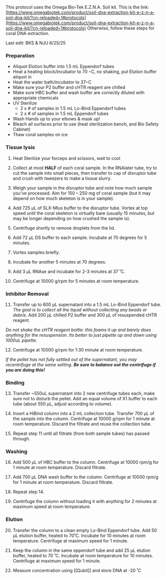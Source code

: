 This protocol uses the Omega Bio-Tek E.Z.N.A. Soil kit. This is the link:
[https://www.omegabiotek.com/product/soil-dna-extraction-kit-e-z-n-a-soil-dna-kit/?cn-reloaded=1#protocols](https://www.omegabiotek.com/product/soil-dna-extraction-kit-e-z-n-a-soil-dna-kit/?cn-reloaded=1#protocols)
Otherwise, follow these steps for coral DNA  extraction.

Last edit: BKS & NJU 6/25/25

### [](https://github.com/ThijsSt/SCTLD-metagenomes/blob/main/DNA_Extraction.md#preparation)Preparation

- Aliquot Elution buffer into 1.5 mL Eppendorf tubes
- Heat a heating block/incubator to 70 ◦C, no shaking, put Elution buffer aliquot in
- Heat the water bath/incubator to 37◦C
- Make sure your P2 buffer and cHTR reagent are chilled
- Make sure HBC buffer and wash buffer are correctly diluted with appropriate chemicals
- UV Sterilize 
	- 2 x # of samples in 1.5 mL Lo-Bind Eppendorf tubes 
	- 2 x # of samples in 1.5 mL Eppendorf tubes
- Wash Hands up to your elbows & mask up!
- Bleach all surfaces prior to use (heat sterilization bench, and Bio Safety Cabinet)
- Thaw coral samples on ice

### [](https://github.com/ThijsSt/SCTLD-metagenomes/blob/main/DNA_Extraction.md#tissue-lysis)Tissue lysis

1. Heat Sterilize your forceps and scissors, wait to cool

2. Collect at most **HALF** of each coral sample. In the RNAlater tube, try to cut the sample into small pieces, then transfer to cap of disruptor tube and crush with tweezers to make a tissue slurry.

3. Weigh your sample in the disruptor tube and note how much sample you’ve processed. Aim for 150 – 250 mg of coral sample (but it may depend on how much skeleton is in your sample).

4. Add 725 µL of SLX-Mlus buffer to the disruptor tube. Vortex at top speed until the coral skeleton is virtually bare (usually 15 minutes, but may be longer depending on how crushed the sample is).
    
5.  Centrifuge shortly to remove droplets from the lid.
    
6.  Add 72 µL DS buffer to each sample. Incubate at 70 degrees for 5 minutes.
    
7.  Vortex samples briefly.
    
8.  Incubate for another 5 minutes at 70 degrees.
    
9.  Add 3 µL RNAse and incubate for 2-3 minutes at 37 ˚C.
    
10.  Centrifuge at 10000 g/rpm for 5 minutes at room temperature.

### [](https://github.com/ThijsSt/SCTLD-metagenomes/blob/main/DNA_Extraction.md#inhibitor-removal)Inhibitor Removal

11. Transfer up to 600 µL supernatant into a 1.5 mL Lo-Bind Eppendorf tube. *The goal is to collect all the liquid without collecting any beads or debris.* Add 200 µL chilled P2 buffer and 300 µL of resuspended cHTR reagent.

_Do not shake the cHTR reagent bottle: this foams it up and barely does anything for the resuspension. Its better to just pipette up and down using 1000uL pipette._
    
12.  Centrifuge at 10000 g/rpm for 1:30 minute at room temperature.

*If the pellet has not fully settled out of the supernatant, you may recentrifuge at the same setting. **Be sure to balance out the centrifuge if you are doing this!***

### [](https://github.com/ThijsSt/SCTLD-metagenomes/blob/main/DNA_Extraction.md#binding)Binding

13.  Transfer ~550uL supernatant into 2 new centrifuge tubes each, make sure not to disturb the pellet. Add an equal volume of X1 buffer to each tube (about 550 µL, adjust according to volume).
    
14.  Insert a HiBind column into a 2 mL collection tube. Transfer 700 µL of the sample into the column. Centrifuge at 10000 g/rpm for 1 minute at room temperature. Discard the filtrate and reuse the collection tube.
    
15.  Repeat step 11 until all filtrate (from both sample tubes) has passed through.

### [](https://github.com/ThijsSt/SCTLD-metagenomes/blob/main/DNA_Extraction.md#washing)Washing

16.  Add 500 µL of HBC buffer to the column. Centrifuge at 10000 rpm/g for 1 minute at room temperature. Discard filtrate.
    
17.  Add 700 µL DNA wash buffer to the column. Centrifuge at 10000 rpm/g for 1 minute at room temperature. Discard filtrate.
    
18.  Repeat step 14.
    
19.  Centrifuge the column without loading it with anything for 2 minutes at maximum speed at room temperature.

### [](https://github.com/ThijsSt/SCTLD-metagenomes/blob/main/DNA_Extraction.md#elution)Elution

20.  Transfer the column to a clean empty Lo-Bind Eppendorf tube. Add 50 µL elution buffer, heated to 70˚C. Incubate for 10 minutes at room temperature. Centrifuge at maximum speed for 1 minute.
    
21.  Keep the column in the same eppendorf tube and add 25 µL elution buffer, heated to 70 ˚C. Incubate at room temperature for 10 minutes. Centrifuge at maximum speed for 1 minute.
    
22.  Measure concentration using [[Qubit]] and store DNA at -20 ˚C